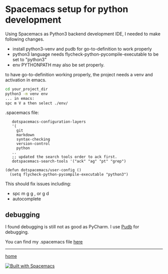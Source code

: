 # Spacemacs setup for python development

Using Spacemacs as Python3 backend development IDE, I needed to make following changes.

- install python3-venv and pudb for go-to-definition to work properly
- python3 language needs flycheck-python-pycompile-executable to be set to "python3"
- env PYTHONPATH may also be set properly.

to have go-to-definition working properly, the project needs a venv and activation in emacs.
```sh
cd your_project_dir
python3 -m venv env
... in emacs:
spc m V a then select ./env/
```

.spacemacs file:
```.spacemacs
   dotspacemacs-configuration-layers
   '(
     git
     markdown
     syntax-checking
     version-control
     python
   ..
   ;; updated the search tools order to ack first.
   dotspacemacs-search-tools '("ack" "ag" "pt" "grep")

(defun dotspacemacs/user-config ()
  (setq flycheck-python-pycompile-executable "python3")
```

This should fix issues including:
- spc m g g , or g d
- autocomplete

## debugging
I found debugging is still not as good as PyCharm. I use [Pudb](https://pypi.org/project/pudb/) for debugging.

You can find my .spacemacs file [here](https://github.com/neilhan/docker_collection/blob/master/serverless/container/home/.spacemacs)

----------------
[home](../README.md)

[![Built with Spacemacs](https://cdn.rawgit.com/syl20bnr/spacemacs/442d025779da2f62fc86c2082703697714db6514/assets/spacemacs-badge.svg)](http://spacemacs.org)
